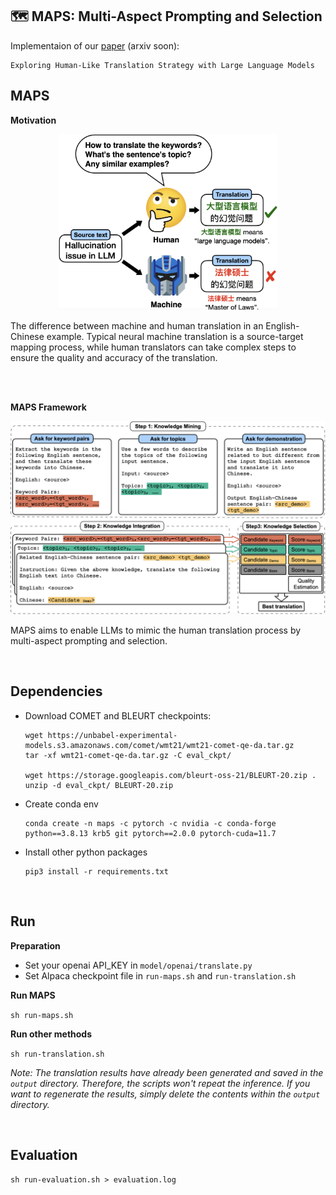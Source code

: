 ## 🗺️ MAPS: Multi-Aspect Prompting and Selection

Implementaion of our [paper](https://arxiv.org/abs/tdb) (arxiv soon):

```
Exploring Human-Like Translation Strategy with Large Language Models
```



## MAPS
**Motivation**

<p align="center">
<img src="imgs/intro.png" alt="intro"  width="350" />
</p>
The difference between machine and human translation in an English-Chinese example. Typical neural machine translation is a source-target mapping process, while human translators can take complex steps to ensure the quality and accuracy of the translation.

<br><br>

**MAPS Framework**

<p align="center">
<img src="imgs/method.png" alt="method"  width="800" />
</p>

MAPS aims to enable LLMs to mimic the human translation process by multi-aspect prompting and selection.

<br>

## Dependencies

* Download COMET and BLEURT checkpoints:

  ```shell
  wget https://unbabel-experimental-models.s3.amazonaws.com/comet/wmt21/wmt21-comet-qe-da.tar.gz
  tar -xf wmt21-comet-qe-da.tar.gz -C eval_ckpt/
  
  wget https://storage.googleapis.com/bleurt-oss-21/BLEURT-20.zip .
  unzip -d eval_ckpt/ BLEURT-20.zip
  ```
* Create conda env

  ```shell
  conda create -n maps -c pytorch -c nvidia -c conda-forge python==3.8.13 krb5 git pytorch==2.0.0 pytorch-cuda=11.7
  ```
* Install other python packages

  ```
  pip3 install -r requirements.txt
  ```

<br>

## Run

**Preparation**

* Set your openai API_KEY in `model/openai/translate.py`
* Set Alpaca checkpoint file in `run-maps.sh` and `run-translation.sh`

**Run MAPS**

`sh run-maps.sh `

**Run other methods**

`sh run-translation.sh `

*Note: The translation results have already been generated and saved in the `output` directory. Therefore, the scripts won't repeat the inference. If you want to regenerate the results, simply delete the contents within the `output` directory.*

<br>

## Evaluation

`sh run-evaluation.sh > evaluation.log`
